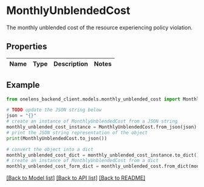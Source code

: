 # MonthlyUnblendedCost

The monthly unblended cost of the resource experiencing policy violation.

## Properties

Name | Type | Description | Notes
------------ | ------------- | ------------- | -------------

## Example

```python
from onelens_backend_client.models.monthly_unblended_cost import MonthlyUnblendedCost

# TODO update the JSON string below
json = "{}"
# create an instance of MonthlyUnblendedCost from a JSON string
monthly_unblended_cost_instance = MonthlyUnblendedCost.from_json(json)
# print the JSON string representation of the object
print(MonthlyUnblendedCost.to_json())

# convert the object into a dict
monthly_unblended_cost_dict = monthly_unblended_cost_instance.to_dict()
# create an instance of MonthlyUnblendedCost from a dict
monthly_unblended_cost_form_dict = monthly_unblended_cost.from_dict(monthly_unblended_cost_dict)
```
[[Back to Model list]](../README.md#documentation-for-models) [[Back to API list]](../README.md#documentation-for-api-endpoints) [[Back to README]](../README.md)


